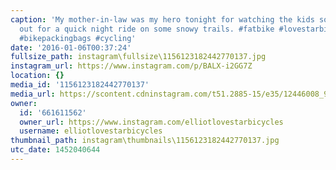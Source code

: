 ```yaml
---
caption: 'My mother-in-law was my hero tonight for watching the kids so I could hop
  out for a quick night ride on some snowy trails. #fatbike #lovestarbicyclebags #bikepacking
  #bikepackingbags #cycling'
date: '2016-01-06T00:37:24'
fullsize_path: instagram\fullsize\1156123182442770137.jpg
instagram_url: https://www.instagram.com/p/BALX-i2GG7Z
location: {}
media_id: '1156123182442770137'
media_url: https://scontent.cdninstagram.com/t51.2885-15/e35/12446008_926368280773763_1781498479_n.jpg?ig_cache_key=MTE1NjEyMzE4MjQ0Mjc3MDEzNw%3D%3D.2
owner:
  id: '661611562'
  owner_url: https://www.instagram.com/elliotlovestarbicycles
  username: elliotlovestarbicycles
thumbnail_path: instagram\thumbnails\1156123182442770137.jpg
utc_date: 1452040644
---
```

